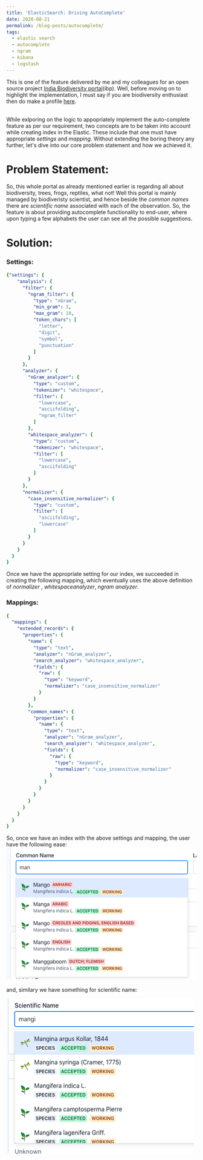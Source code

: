 ```yaml
---
title: 'ElasticSearch: Driving AutoComplete'
date: 2020-08-21
permalink: /blog-posts/autocomplete/
tags:
  - elastic search
  - autocomplete
  - ngram
  - kibana
  - logstash
---
```

This is one of the feature delivered by me and my colleagues for an open source project [India Biodiversity portal](https://indiabiodiversity.org/)(ibp). Well, before moving on to highlight the implementation, I must say if you are biodiversity enthusiast then do make a profile [here](https://indiabiodiversity.org/).<br/>
<br/>



While exlporing on the logic to appopriately implement the auto-complete feature as per our requirement,  two concepts are to be taken into account while creating index in the Elastic. These include that one must have appropriate *settings* and *mapping*. Without extending the boring theory any further, let's dive into our core problem statement and how we achieved it. 

# Problem Statement:
So, this whole portal as already mentioned earlier is regarding all about biodiversity, trees, frogs, reptiles, what not! Well this portal is mainly managed by biodiveristy scientist, and hence beside the *common names*  there are *scientific name* associated with each of the observation. So, the feature is about providing autocomplete functionality to end-user, where upon typing a few alphabets the user can see all the possible suggestions.

# Solution:
### Settings:  
<!-- ![ME](/images/mypic.jpg)  -->
```yaml
{"settings": {
    "analysis": {
      "filter": {
        "ngram_filter": {
          "type": "nGram",
          "min_gram": 3,
          "max_gram": 10,
          "token_chars": [
            "letter",
            "digit",
            "symbol",
            "punctuation"
          ]
        }
      },
      "analyzer": {
        "nGram_analyzer": {
          "type": "custom",
          "tokenizer": "whitespace",
          "filter": [
            "lowercase",
            "asciifolding",
            "ngram_filter"
          ]
        },
        "whitespace_analyzer": {
          "type": "custom",
          "tokenizer": "whitespace",
          "filter": [
            "lowercase",
            "asciifolding"
          ]
        }
      },
      "normalizer": {
        "case_insensitive_normalizer": {
          "type": "custom",
          "filter": [
            "asciifolding",
            "lowercase"
          ]
        }
      }
    }
  }
}
```
Once we have the appropriate setting for our index, we succeeded in creating the following mapping, which eventually uses the above definition of *normalizer* , *whitespaceanalyzer*, *ngram analyzer*.
### Mappings:
```yaml
{
  "mappings": {
    "extended_records": {
      "properties": {
        "name": {
          "type": "text",
          "analyzer": "nGram_analyzer",
          "search_analyzer": "whitespace_analyzer",
          "fields": {
            "raw": {
              "type": "keyword",
              "normalizer": "case_insensitive_normalizer"
            }
          }
        },
        "common_names": {
          "properties": {
            "name": {
              "type": "text",
              "analyzer": "nGram_analyzer",
              "search_analyzer": "whitespace_analyzer",
              "fields": {
                "raw": {
                  "type": "keyword",
                  "normalizer": "case_insensitive_normalizer"
                }
              }
            }
          }
        }
      }
    }
  }
}
```

So, once we have an index with the above settings and mapping, the user have the following ease:<br/>
![Common Name AutoComplete](/images/commonName.png)
<br/>
<br/>
and, similary we have something for scientific name:<br/>

![Scientific Name Auto Complete](/images/scientificNameAC.png)

